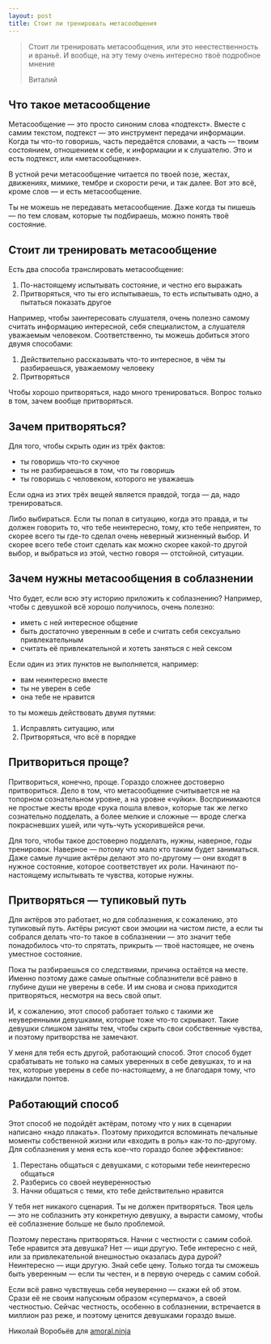 ```yaml
---
layout: post
title: Стоит ли тренировать метасообщения
---
```


> Стоит ли тренировать метасообщения, или это неестественность и враньё. И вообще, на эту тему очень интересно твоё подробное мнение
> 
> Виталий

## Что такое метасообщение

Метасообщение — это просто синоним слова «подтекст». Вместе с самим текстом, подтекст — это инструмент передачи информации. Когда ты что-то говоришь, часть передаётся словами, а часть — твоим состоянием, отношением к себе, к информации и к слушателю. Это и есть подтекст, или «метасообщение».

В устной речи метасообщение читается по твоей позе, жестах, движениях, мимике, тембре и скорости речи, и так далее. Вот это всё, кроме слов — и есть метасообщение.

Ты не можешь не передавать метасообщение. Даже когда ты пишешь — по тем словам, которые ты подбираешь, можно понять твоё состояние.

## Стоит ли тренировать метасообщение

Есть два способа транслировать метасообщение:

1. По-настоящему испытывать состояние, и честно его выражать
2. Притворяться, что ты его испытываешь, то есть испытывать одно, а пытаться показать другое

Например, чтобы заинтересовать слушателя, очень полезно самому считать информацию интересной, себя специалистом, а слушателя уважаемым человеком. Соответственно, ты можешь добиться этого двумя способами:

1. Действительно рассказывать что-то интересное, в чём ты разбираешься, уважаемому человеку
2. Притворяться

Чтобы хорошо притворяться, надо много тренироваться. Вопрос только в том, зачем вообще притворяться.

## Зачем притворяться?

Для того, чтобы скрыть один из трёх фактов:

- ты говоришь что-то скучное
- ты не разбираешься в том, что ты говоришь
- ты говоришь с человеком, которого не уважаешь

Если одна из этих трёх вещей является правдой, тогда — да, надо тренироваться.

Либо выбираться. Если ты попал в ситуацию, когда это правда, и ты должен говорить то, что тебе неинтересно, тому, кто тебе неприятен, то скорее всего ты где-то сделал очень неверный жизненный выбор. И скорее всего тебе стоит сделать как можно скорее какой-то другой выбор, и выбраться из этой, честно говоря — отстойной, ситуации.

## Зачем нужны метасообщения в соблазнении

Что будет, если всю эту историю приложить к соблазнению? Например, чтобы с девушкой всё хорошо получилось, очень полезно:

- иметь с ней интересное общение
- быть достаточно уверенным в себе и считать себя сексуально привлекательным
- считать её привлекательной и хотеть заняться с ней сексом

Если один из этих пунктов не выполняется, например:

- вам неинтересно вместе
- ты не уверен в себе
- она тебе не нравится

то ты можешь действовать двумя путями:

1. Исправлять ситуацию, или
2. Притворяться, что всё в порядке

## Притвориться проще?

Притвориться, конечно, проще. Гораздо сложнее достоверно притвориться. Дело в том, что метасообщение считывается не на топорном сознательном уровне, а на уровне «чуйки». Воспринимаются не простые жесты вроде «рука пошла влево», которые так же легко сознательно подделать, а более мелкие и сложные — вроде слегка покрасневших ушей, или чуть-чуть ускорившейся речи.

Для того, чтобы такое достоверно подделать, нужны, наверное, годы тренировок. Наверное — потому что мало кто таким будет заниматься. Даже самые лучшие актёры делают это по-другому — они входят в нужное состояние, которое соответствует их роли. Начинают по-настоящему испытывать те чувства, которые нужны.

## Притворяться — тупиковый путь

Для актёров это работает, но для соблазнения, к сожалению, это тупиковый путь. Актёры рисуют свои эмоции на чистом листе, а если ты собрался делать что-то такое в соблазнении — это значит тебе понадобилось что-то спрятать, прикрыть — твоё настоящее, не очень уместное состояние.

Пока ты разбираешься со следствиями, причина остаётся на месте. Именно поэтому даже самые опытные соблазнители всё равно в глубине души не уверены в себе. И им снова и снова приходится притворяться, несмотря на весь свой опыт.

И, к сожалению, этот способ работает только с такими же неуверенными девушками, которые тоже что-то скрывают. Такие девушки слишком заняты тем, чтобы скрыть свои собственные чувства, и поэтому притворства не замечают.

У меня для тебя есть другой, работающий способ. Этот способ будет срабатывать не только на самых уверенных в себе девушках, то и на тех, которые уверены в себе по-настоящему, а не благодаря тому, что накидали понтов.

## Работающий способ

Этот способ не подойдёт актёрам, потому что у них в сценарии написано «надо плакать». Поэтому приходится вспоминать печальные моменты собственной жизни или «входить в роль» как-то по-другому. Для соблазнения у меня есть кое-что гораздо более эффективное:

1. Перестань общаться с девушками, с которыми тебе неинтересно общаться
2. Разберись со своей неуверенностью
3. Начни общаться с теми, кто тебе действительно нравится

У тебя нет никакого сценария. Ты не должен притворяться. Твоя цель — это не соблазнить эту конкретную девушку, а вырасти самому, чтобы её соблазнение больше не было проблемой.

Поэтому перестань притворяться. Начни с честности с самим собой. Тебе нравится эта девушка? Нет — ищи другую. Тебе интересно с ней, или за привлекательной внешностью оказалась дура дурой? Неинтересно — ищи другую. Знай себе цену. Только тогда ты сможешь быть уверенным — если ты честен, и в первую очередь с самим собой.

Если всё равно чувствуешь себя неуверенно — скажи ей об этом. Срази её не своим напускным образом «супермачо», а своей честностью. Сейчас честность, особенно в соблазнении, встречается в миллион раз реже, и поэтому ценится девушками гораздо выше.

Николай Воробьёв для [amoral.ninja](http://amoral.ninja/)